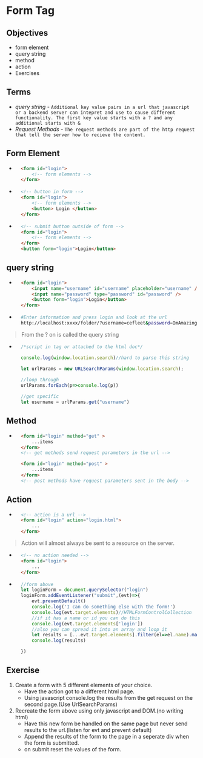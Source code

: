 # Form Tag

## Objectives
- form element
- query string
- method
- action
- Exercises

## Terms
- *query string* - `Additional key value pairs in a url that javascript or a backend server can intepret and use to cause different functionality. The first key value starts with a ? and any additional starts with &`
- *Request Methods* - `The request methods are part of the http request that tell the server how to recieve the content.`

## Form Element
- ```html
    <form id="login">
        <!-- form elements -->
    </form>
- ```html
    <!-- button in form -->
    <form id="login">
        <!-- form elements -->
        <button> Login </button>
    </form>
- ```html
    <!-- submit button outside of form -->
    <form id="login">
        <!-- form elements -->
    </form>
    <button form="login">Login</button>
## query string
- ```html
    <form id="login">
        <input name="username" id="username" placeholder="username" />
        <input name="password" type="password" id="password" />
        <button form="login">Login</button>
    </form>
- ```bash
    #Enter information and press login and look at the url
    http://localhost:xxxx/folder/?username=cefleet&password=ImAmazing
> From the ? on is called the query string
- ```js
    /*script in tag or attached to the html doc*/

    console.log(window.location.search)//hard to parse this string

    let urlParams = new URLSearchParams(window.location.search);
    
    //loop through
    urlParams.forEach(p=>console.log(p))

    //get specific
    let username = urlParams.get("username")

## Method
- ```html
    <form id="login" method="get" >
        ...items
    </form>
    <!-- get methods send request parameters in the url -->

    <form id="login" method="post" >
        ...items
    </form>
    <!-- post methods have request parameters sent in the body -->
## Action
- ```html
    <!-- action is a url -->
    <form id="login" action="login.html">
        ...
    </form>
> Action will almost always be sent to a resource on the server.
- ```html
    <!-- no action needed -->
    <form id="login">
        ...
    </form>
- ```js
    //form above
    let loginForm = document.querySelector("login")
    loginForm.addEventListener("submit",(evt)=>{
        evt.preventDefault()
        console.log('I can do something else with the form!')
        console.log(evt.target.elements)//HTMLFormControlCollection
        //if it has a name or id you can do this
        console.log(evt.target.elements['login'])
        //also you can spread it into an array and loop it
        let results = [...evt.target.elements].filter(el=>el.name).map(el=>({name:el.name, value:el.value}))
        console.log(results)

    })

## Exercise
1. Create a form with 5 different elements of your choice.
    - Have the action got to a different html page.
    - Using javascript console.log the results from the get request on the second page.(Use UrlSearchParams)
2. Recreate the form above using only javascript and DOM.(no writing html)
    - Have this new form be handled on the same page but never send results to the url.(listen for evt and prevent default)
    - Append the results of the form to the page in a seperate div when the form is submitted.
    - on submit reset the values of the form.